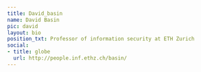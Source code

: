 ```yaml
---
title: David_basin
name: David Basin
pic: david
layout: bio
position_txt: Professor of information security at ETH Zurich
social:
- title: globe
  url: http://people.inf.ethz.ch/basin/
---
```

